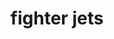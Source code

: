 ---
layout: playlist
title: fighter jets
section: College
embed: <iframe src="https://open.spotify.com/embed/playlist/5RGAVWIIX3rcLuP7LXOFVK" width="300" height="380" frameborder="0" allowtransparency="true" allow="encrypted-media"></iframe>
story: I like fighter jets and I hope you do too
order: 8
---